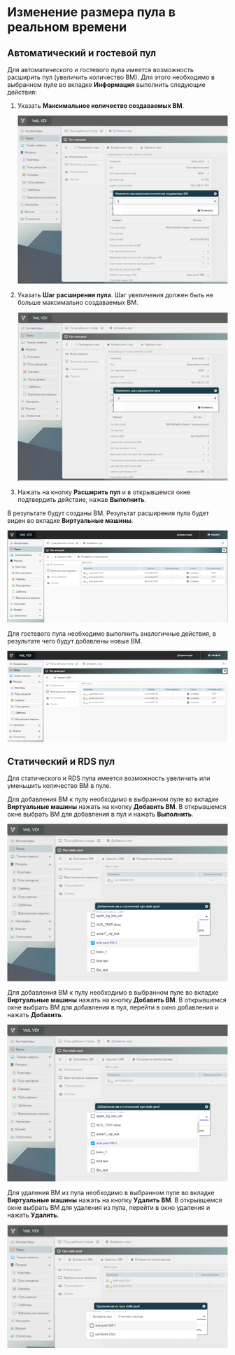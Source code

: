 # Изменение размера пула в реальном времени 

## Автоматический и гостевой пул

Для автоматического и гостевого пула имеется возможность расширить пул (увеличить количество ВМ). Для этого необходимо 
в выбранном пуле во вкладке **Информация** выполнить следующие действия: 

1. Указать **Максимальное количество создаваемых ВМ**.

    ![image](../../_assets/vdi/pool/max_VM.png)

2. Указать **Шаг расширения пула**. Шаг увеличения должен быть не больше максимально создаваемых ВМ.

    ![image](../../_assets/vdi/pool/add_VM.png)

3.  Нажать на кнопку **Расширить пул** и в открывшемся окне подтвердить действие, нажав **Выполнить**.

В результате будут созданы ВМ. Результат расширения пула будет виден во вкладке **Виртуальные машины**.

![image](../../_assets/vdi/pool/rezalt_VM.png)

Для гостевого пула необходимо выполнить аналогичные действия, в результате чего будут добавлены новые ВМ.

![image](../../_assets/vdi/pool/rezalt_VM_guest.png)

## Статический и RDS пул

Для статического и RDS пула имеется возможность увеличить или уменьшить количество ВМ в пуле. 

Для добавления ВМ к пулу необходимо в выбранном пуле во вкладке **Виртуальные машины** нажать на кнопку **Добавить ВМ**.
В открывшемся окне выбрать ВМ для добавления в пул и нажать **Выполнить**.

![image](../../_assets/vdi/pool/add_VM_stat.png)

Для добавления ВМ к пулу необходимо в выбранном пуле во вкладке **Виртуальные машины** нажать на кнопку **Добавить ВМ**.
В открывшемся окне выбрать ВМ для добавления в пул, перейти в окно добавления и нажать **Добавить**.

![image](../../_assets/vdi/pool/add_VM_stat.png)

Для удаления ВМ из пула необходимо в выбранном пуле во вкладке **Виртуальные машины** нажать на кнопку **Удалить ВМ**.
В открывшемся окне выбрать ВМ для удаления из пула, перейти в окно удаления и нажать **Удалить**.

![image](../../_assets/vdi/pool/delete_VM.png)
